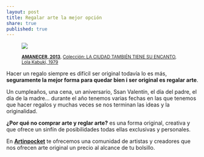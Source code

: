 ```yaml
---
layout: post
title: Regalar arte la mejor opción
share: true
published: true
---
```


<figure class="text-center">
	<img src="http://artinpocket.cat/users_images/494.jpg?1398254138">
	<figcaption>
		<p><small><strong><a href="http://artinpocket.cat/work_home.php?$artist_code=430&$work_code=494#disqus_thread">AMANECER, 2013</a></strong>, <a href="http://artinpocket.cat/collection_home.php?$artist_code=430&$collection_code=82">Colección: LA CIUDAD TAMBIÉN TIENE SU ENCANTO</a>, <a href="http://artinpocket.cat/artist_home.php?$artist_code=430">Lola Kabuki, 1979</a></small></p>
	</figcaption>
</figure>

Hacer un regalo siempre es difícil ser original todavía lo es más, **seguramente la mejor forma para quedar bien i ser original es regalar arte**. 

Un cumpleaños, una cena, un aniversario, Ssan Valentín, el día del padre, el día de la madre... durante el año tenemos varias fechas en las que tenemos que hacer regalos y muchas veces se nos terminan las ideas y la originalidad. 

**¿Por qué no comprar arte y reglar arte?** es una forma original, creativa y que ofrece un sinfín de posibilidades todas ellas exclusivas y personales. 

En **[Artinpocket](http://www.artinpocket.cat/)** te ofrecemos una comunidad de artistas y creadores que nos ofrecen arte original un precio al alcance de tu bolsillo.